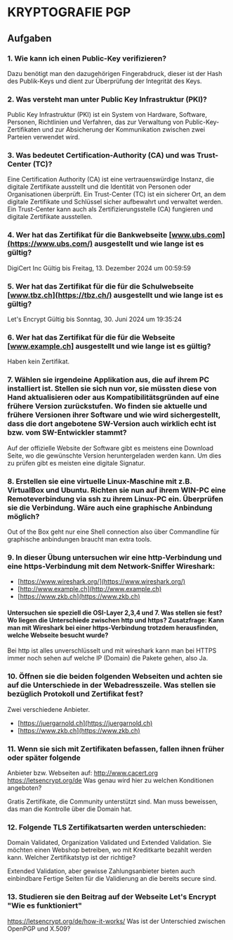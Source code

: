 # KRYPTOGRAFIE PGP

## Aufgaben

### 1. Wie kann ich einen Public-Key verifizieren?

Dazu benötigt man den dazugehörigen Fingerabdruck, dieser ist der Hash des Publik-Keys und dient zur Überprüfung der Integrität des Keys.

### 2. Was versteht man unter Public Key Infrastruktur (PKI)?

Public Key Infrastruktur (PKI) ist ein System von Hardware, Software, Personen, Richtlinien und Verfahren, das zur Verwaltung von Public-Key-Zertifikaten und zur Absicherung der Kommunikation zwischen zwei Parteien verwendet wird.

### 3. Was bedeutet Certification-Authority (CA) und was Trust-Center (TC)?

Eine Certification Authority (CA) ist eine vertrauenswürdige Instanz, die digitale Zertifikate ausstellt und die Identität von Personen oder Organisationen überprüft. Ein Trust-Center (TC) ist ein sicherer Ort, an dem digitale Zertifikate und Schlüssel sicher aufbewahrt und verwaltet werden. Ein Trust-Center kann auch als Zertifizierungsstelle (CA) fungieren und digitale Zertifikate ausstellen.

### 4. Wer hat das Zertifikat für die Bankwebseite [www.ubs.com](https://www.ubs.com/) ausgestellt und wie lange ist es gültig?

DigiCert Inc
Gültig bis Freitag, 13. Dezember 2024 um 00:59:59

### 5. Wer hat das Zertifikat für die für die Schulwebseite [www.tbz.ch](https://tbz.ch/) ausgestellt und wie lange ist es gültig?

Let's Encrypt
Gültig bis Sonntag, 30. Juni 2024 um 19:35:24

### 6. Wer hat das Zertifikat für die für die Webseite [www.example.ch] ausgestellt und wie lange ist es gültig?

Haben kein Zertifikat.

### 7. Wählen sie irgendeine Applikation aus, die auf ihrem PC installiert ist. Stellen sie sich nun vor, sie müssten diese von Hand aktualisieren oder aus Kompatibilitätsgründen auf eine frühere Version zurückstufen. Wo finden sie aktuelle und frühere Versionen ihrer Software und wie wird sichergestellt, dass die dort angebotene SW-Version auch wirklich echt ist bzw. vom SW-Entwickler stammt?

Auf der offizielle Website der Software gibt es meistens eine Download Seite, wo die gewünschte Version heruntergeladen werden kann. Um dies zu prüfen gibt es meisten eine digitale Signatur.

### 8. Erstellen sie eine virtuelle Linux-Maschine mit z.B. VirtualBox und Ubuntu. Richten sie nun auf ihrem WIN-PC eine Remoteverbindung via ssh zu ihrem Linux-PC ein. Überprüfen sie die Verbindung. Wäre auch eine graphische Anbindung möglich?

Out of the Box geht nur eine Shell connection also über Commandline für graphische anbindungen braucht man extra tools.

### 9. In dieser Übung untersuchen wir eine http-Verbindung und eine https-Verbindung mit dem Network-Sniffer Wireshark:

- [https://www.wireshark.org/](https://www.wireshark.org/)
- [http://www.example.ch](http://www.example.ch)
- [https://www.zkb.ch](https://www.zkb.ch)

#### Untersuchen sie speziell die OSI-Layer 2,3,4 und 7. Was stellen sie fest? Wo liegen die Unterschiede zwischen http und https? Zusatzfrage: Kann man mit Wireshark bei einer https-Verbindung trotzdem herausfinden, welche Webseite besucht wurde?

Bei http ist alles unverschlüsselt und mit wireshark kann man bei HTTPS immer noch sehen auf welche IP (Domain) die Pakete gehen, also Ja.

### 10. Öffnen sie die beiden folgenden Webseiten und achten sie auf die Unterschiede in der Webadresszeile. Was stellen sie bezüglich Protokoll und Zertifikat fest?

Zwei verschiedene Anbieter.

- [https://juergarnold.ch](https://juergarnold.ch)
- [https://www.zkb.ch](https://www.zkb.ch)

### 11. Wenn sie sich mit Zertifikaten befassen, fallen ihnen früher oder später folgende
Anbieter bzw. Webseiten auf:
http://www.cacert.org
https://letsencrypt.org/de
Was genau wird hier zu welchen Konditionen angeboten? 

Gratis Zertifikate, die Community unterstützt sind. Man muss beweissen, das man die Kontrolle über die Domain hat.

### 12. Folgende TLS Zertifikatsarten werden unterschieden:
Domain Validated, Organization Validated und Extended Validation.
Sie möchten einen Webshop betreiben, wo mit Kreditkarte bezahlt werden kann.
Welcher Zertifikatstyp ist der richtige?

Extended Validation, aber gewisse Zahlungsanbieter bieten auch einbindbare Fertige Seiten für die Validierung an die bereits secure sind.

### 13. Studieren sie den Beitrag auf der Webseite Let's Encrypt "Wie es funktioniert"
https://letsencrypt.org/de/how-it-works/
Was ist der Unterschied zwischen OpenPGP und X.509?






